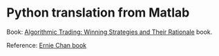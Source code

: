 # Python translation from Matlab

Book: [Algorithmic Trading: Winning Strategies and Their Rationale](https://amzn.to/2r8TquX) book.

Reference: [Ernie Chan book ](http://epchan.com/book2/)


